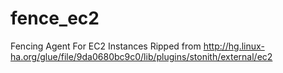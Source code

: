 # fence_ec2
Fencing Agent For EC2 Instances
Ripped from http://hg.linux-ha.org/glue/file/9da0680bc9c0/lib/plugins/stonith/external/ec2

